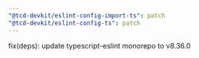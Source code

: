 ```yaml
---
"@tcd-devkit/eslint-config-import-ts": patch
"@tcd-devkit/eslint-config-ts": patch
---
```


fix(deps): update typescript-eslint monorepo to v8.36.0
